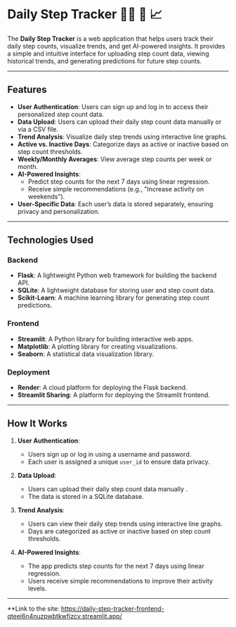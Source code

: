 # Daily Step Tracker :walking_man: 👣 📈


The **Daily Step Tracker** is a web application that helps users track their daily step counts, visualize trends, and get AI-powered insights. It provides a simple and intuitive interface for uploading step count data, viewing historical trends, and generating predictions for future step counts.

---

## Features

- **User Authentication**: Users can sign up and log in to access their personalized step count data.
- **Data Upload**: Users can upload their daily step count data manually or via a CSV file.
- **Trend Analysis**: Visualize daily step trends using interactive line graphs.
- **Active vs. Inactive Days**: Categorize days as active or inactive based on step count thresholds.
- **Weekly/Monthly Averages**: View average step counts per week or month.
- **AI-Powered Insights**:
  - Predict step counts for the next 7 days using linear regression.
  - Receive simple recommendations (e.g., "Increase activity on weekends").
- **User-Specific Data**: Each user’s data is stored separately, ensuring privacy and personalization.

---

## Technologies Used

### Backend
- **Flask**: A lightweight Python web framework for building the backend API.
- **SQLite**: A lightweight database for storing user and step count data.
- **Scikit-Learn**: A machine learning library for generating step count predictions.

### Frontend
- **Streamlit**: A Python library for building interactive web apps.
- **Matplotlib**: A plotting library for creating visualizations.
- **Seaborn**: A statistical data visualization library.

### Deployment
- **Render**: A cloud platform for deploying the Flask backend.
- **Streamlit Sharing**: A platform for deploying the Streamlit frontend.

---

## How It Works

1. **User Authentication**:
   - Users sign up or log in using a username and password.
   - Each user is assigned a unique `user_id` to ensure data privacy.

2. **Data Upload**:
   - Users can upload their daily step count data manually .
   - The data is stored in a SQLite database.

3. **Trend Analysis**:
   - Users can view their daily step trends using interactive line graphs.
   - Days are categorized as active or inactive based on step count thresholds.

4. **AI-Powered Insights**:
   - The app predicts step counts for the next 7 days using linear regression.
   - Users receive simple recommendations to improve their activity levels.

---

**Link to the site: https://daily-step-tracker-frontend-qteej6n4nuzpwbtkwfjzcv.streamlit.app/

